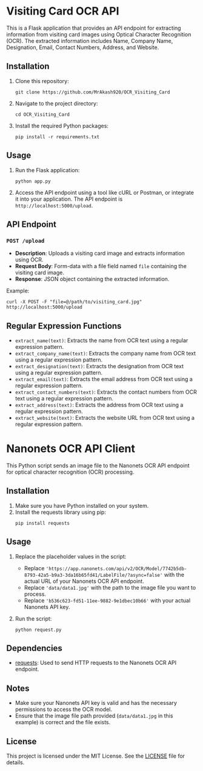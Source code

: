 # Visiting Card OCR API

This is a Flask application that provides an API endpoint for extracting information from visiting card images using Optical Character Recognition (OCR). The extracted information includes Name, Company Name, Designation, Email, Contact Numbers, Address, and Website.

## Installation

1. Clone this repository:
   ```
   git clone https://github.com/MrAkash920/OCR_Visiting_Card
   ```
2. Navigate to the project directory:
   ```
   cd OCR_Visiting_Card
   ```
3. Install the required Python packages:
   ```
   pip install -r requirements.txt
   ```

## Usage

1. Run the Flask application:
   ```
   python app.py
   ```
2. Access the API endpoint using a tool like cURL or Postman, or integrate it into your application. The API endpoint is `http://localhost:5000/upload`.

## API Endpoint

### `POST /upload`

- **Description**: Uploads a visiting card image and extracts information using OCR.
- **Request Body**: Form-data with a file field named `file` containing the visiting card image.
- **Response**: JSON object containing the extracted information.

Example:
```
curl -X POST -F "file=@/path/to/visiting_card.jpg" http://localhost:5000/upload
```

## Regular Expression Functions

- `extract_name(text)`: Extracts the name from OCR text using a regular expression pattern.
- `extract_company_name(text)`: Extracts the company name from OCR text using a regular expression pattern.
- `extract_designation(text)`: Extracts the designation from OCR text using a regular expression pattern.
- `extract_email(text)`: Extracts the email address from OCR text using a regular expression pattern.
- `extract_contact_numbers(text)`: Extracts the contact numbers from OCR text using a regular expression pattern.
- `extract_address(text)`: Extracts the address from OCR text using a regular expression pattern.
- `extract_website(text)`: Extracts the website URL from OCR text using a regular expression pattern.




# Nanonets OCR API Client

This Python script sends an image file to the Nanonets OCR API endpoint for optical character recognition (OCR) processing.

## Installation

1. Make sure you have Python installed on your system.
2. Install the requests library using pip:
   ```
   pip install requests
   ```

## Usage

1. Replace the placeholder values in the script:
   - Replace `'https://app.nanonets.com/api/v2/OCR/Model/7742b5db-8793-42a5-b9a3-3da16b65fd41/LabelFile/?async=false'` with the actual URL of your Nanonets OCR API endpoint.
   - Replace `'data/data1.jpg'` with the path to the image file you want to process.
   - Replace `'b536c623-fd51-11ee-9882-9e1dbec10b66'` with your actual Nanonets API key.

2. Run the script:
   ```
   python request.py
   ```

## Dependencies

- [requests](https://pypi.org/project/requests/): Used to send HTTP requests to the Nanonets OCR API endpoint.

## Notes

- Make sure your Nanonets API key is valid and has the necessary permissions to access the OCR model.
- Ensure that the image file path provided (`data/data1.jpg` in this example) is correct and the file exists.


## License

This project is licensed under the MIT License. See the [LICENSE](LICENSE) file for details.

